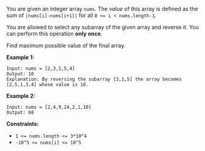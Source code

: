 You are given an integer array `nums`. The _value_ of this array is defined as
the sum of `|nums[i]-nums[i+1]|` for all `0 <= i < nums.length-1`.

You are allowed to select any subarray of the given array and reverse it. You
can perform this operation **only once**.

Find maximum possible value of the final array.



**Example 1:**

    
    
    Input: nums = [2,3,1,5,4]
    Output: 10
    Explanation: By reversing the subarray [3,1,5] the array becomes [2,5,1,3,4] whose value is 10.
    

**Example 2:**

    
    
    Input: nums = [2,4,9,24,2,1,10]
    Output: 68
    



**Constraints:**

  * `1 <= nums.length <= 3*10^4`
  * `-10^5 <= nums[i] <= 10^5`

